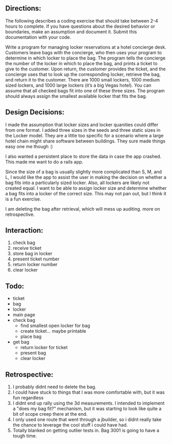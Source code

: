 Directions:
------
The following describes a coding exercise that should take between 2-4 hours to complete. If you have questions about the desired behavior or boundaries, make an assumption and document it. Submit this documentation with your code.

Write a program for managing locker reservations at a hotel concierge desk. Customers leave bags with the concierge, who then uses your program to determine in which locker to place the bag. The program tells the concierge the number of the locker in which to place the bag, and prints a ticket to give to the customer. Upon return, the customer provides the ticket, and the concierge uses that to look up the corresponding locker, retrieve the bag, and return it to the customer.
There are 1000 small lockers, 1000 medium sized lockers, and 1000 large lockers (it’s a big Vegas hotel). You can assume that all checked bags fit into one of these three sizes. The program should​ ​always assign the smallest available locker that fits the bag.


Design Decisions:
------
I made the assumption that locker sizes and locker quanities could differ from one format. I added three sizes in the seeds and three static sizes in the Locker model. They are a little too specific for a scenario where a large hotel chain might share software between buildings.  They sure made things easy one me though :)

I also wanted a persistent place to store the data in case the app crashed. This made me want to do a rails app.

Since the size of a bag is usually slightly more complicated than S, M, and L, I would like the app to assist the user in making the decision on whether a bag fits into a particularly sized locker.  Also, all lockers are likely not created equal.  I want to be able to assign locker size and determine whether a bag fits into a locker of the correct size.  This may not pan out, but I think it is a fun exercise.

I am deleting the bag after retrieval, which will mess up auditing.  more on retrospective.

Interaction:
---
1. check bag
2. receive ticket
3. store bag in locker
4. present ticket number
5. return locker number
6. clear locker


Todo:
--
* ticket
* bag
* locker
* main page
* check bag
    * find smallest open locker for bag
    * create ticket... maybe printable
    * place bag
* get bag
    * return locker for ticket
    * present bag
    * clear locker

Retrospective:
--
1. I probably didnt need to delete the bag.
2. I could have stuck to things that I was more comfortable with, but it was fun regardless
3. I didnt end up rally using the 3d measurements.  I intended to implement a "does my bag fit?" mechanism, but it was starting to look like quite a bit of scope creep there at the end.
4. I only used one route that went through a jbuilder, so i didnt really take the chance to leverage the cool stuff i could have had.
5. Totally blanked on getting outlier tests in.  Bag 3001 is going to have a tough time.